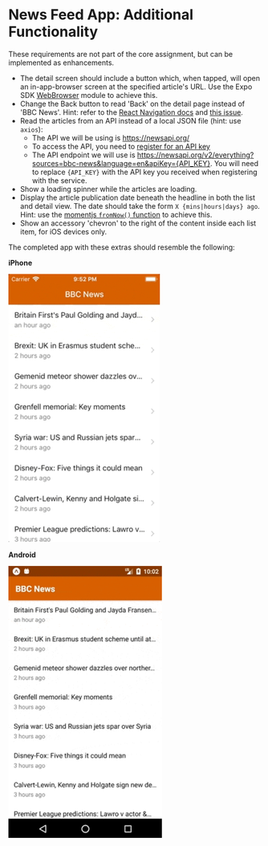 # News Feed App: Additional Functionality

These requirements are not part of the core assignment, but can be implemented as enhancements.

- The detail screen should include a button which, when tapped, will open an in-app-browser screen at the specified article's URL. Use the Expo SDK [WebBrowser](https://docs.expo.io/versions/latest/sdk/webbrowser.html) module to achieve this.
- Change the Back button to read 'Back' on the detail page instead of 'BBC News'. Hint: refer to the [React Navigation docs](https://reactnavigation.org/docs/navigators/stack) and [this issue](https://github.com/react-community/react-navigation/issues/1358).
- Read the articles from an API instead of a local JSON file (hint: use `axios`):
  - The API we will be using is https://newsapi.org/
  - To access the API, you need to [register for an API key](https://newsapi.org/register)
  - The API endpoint we will use is https://newsapi.org/v2/everything?sources=bbc-news&language=en&apiKey={API_KEY}. You will need to replace `{API_KEY}` with the API key you received when registering with the service.
- Show a loading spinner while the articles are loading.
- Display the article publication date beneath the headline in both the list and detail view. The date should take the form `X {mins|hours|days} ago`. Hint: use the [momentjs `fromNow()` function](https://momentjs.com/docs/#/displaying/fromnow/) to achieve this.
- Show an accessory 'chevron' to the right of the content inside each list item, for iOS devices only.

The completed app with these extras should resemble the following:

**iPhone**

![](./demo-extras-ios.gif)

**Android**

![](./demo-extras-android.gif)
